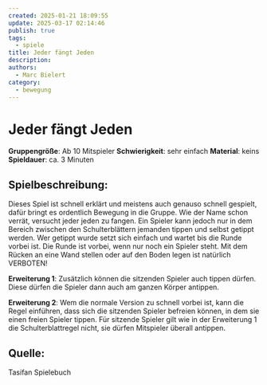 ```yaml
---
created: 2025-01-21 18:09:55
update: 2025-03-17 02:14:46
publish: true
tags:
  - spiele
title: Jeder fängt Jeden
description: 
authors:
  - Marc Bielert
category:
  - bewegung
---
```


# Jeder fängt Jeden

**Gruppengröße**: Ab 10 Mitspieler 
**Schwierigkeit**: sehr einfach 
**Material**: keins 
**Spieldauer**: ca. 3 Minuten

## **Spielbeschreibung**: 
Dieses Spiel ist schnell erklärt und meistens auch genauso schnell gespielt, dafür bringt es ordentlich Bewegung in die Gruppe. Wie der Name schon verrät, versucht jeder jeden zu fangen. Ein Spieler kann jedoch nur in dem Bereich zwischen den Schulterblättern jemanden tippen und selbst getippt werden. Wer getippt wurde setzt sich einfach und wartet bis die Runde vorbei ist. Die Runde ist vorbei, wenn nur noch ein Spieler steht. Mit dem Rücken an eine Wand stellen oder auf den Boden legen ist natürlich VERBOTEN!

**Erweiterung 1**: Zusätzlich können die sitzenden Spieler auch tippen dürfen. Diese dürfen die Spieler dann auch am ganzen Körper antippen.

**Erweiterung 2**: Wem die normale Version zu schnell vorbei ist, kann die Regel einführen, dass sich die sitzenden Spieler befreien können, in dem sie einen freien Spieler tippen. Für sitzende Spieler gilt wie in der Erweiterung 1 die Schulterblattregel nicht, sie dürfen Mitspieler überall antippen.

## **Quelle**:
Tasifan Spielebuch